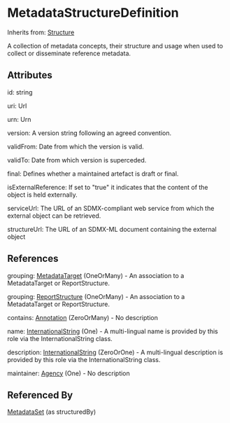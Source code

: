 
# MetadataStructureDefinition

Inherits from: [Structure](../Base/Structure.md)



A collection of metadata concepts, their structure and usage when used to collect or disseminate reference metadata.

## Attributes

id: string

uri: Url

urn: Urn

version: A version string following an agreed convention.

validFrom: Date from which the version is valid.

validTo: Date from which version is superceded.

final: Defines whether a maintained artefact is draft or final.

isExternalReference: If set to "true" it indicates that the content of the object is held externally. 

serviceUrl: The URL of an SDMX-compliant web service from which the external object can be retrieved.

structureUrl: The URL of an SDMX-ML document containing the external object



## References

grouping: [MetadataTarget](MetadataTarget.md) (OneOrMany) - An association to a MetadataTarget or ReportStructure.

grouping: [ReportStructure](ReportStructure.md) (OneOrMany) - An association to a MetadataTarget or ReportStructure.

contains: [Annotation](../Base/Annotation.md) (ZeroOrMany) - No description

name: [InternationalString](../Base/InternationalString.md) (One) - A multi-lingual name is provided by this role via the InternationalString class.

description: [InternationalString](../Base/InternationalString.md) (ZeroOrOne) - A multi-lingual description is provided by this role via the InternationalString class.

maintainer: [Agency](../OrganisationSchemes/Agency.md) (One) - No description



## Referenced By

[MetadataSet](MetadataSet.md) (as structuredBy)


